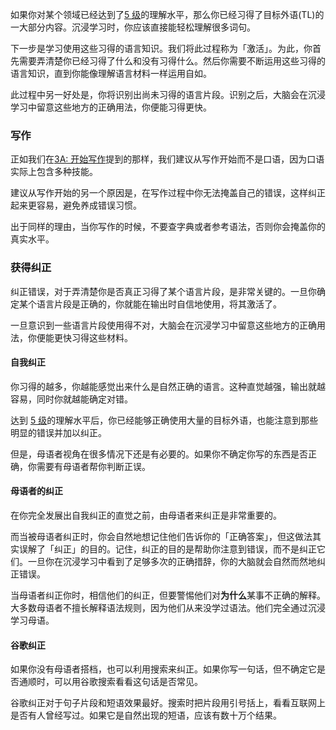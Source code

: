 如果你对某个领域已经达到了[5 级](https://refold.la/simplified/stage-2/a/measure-comprehension#Level-5-Comfortable)的理解水平，那么你已经习得了目标外语(TL)的一大部分内容。沉浸学习时，你应该直接能轻松理解很多词句。

下一步是学习使用这些习得的语言知识。我们将此过程称为「激活」。为此，你首先需要弄清楚你已经习得了什么和没有习得什么。然后你需要不断运用这些习得的语言知识，直到你能像理解语言材料一样运用自如。

此过程中另一好处是，你将识别出尚未习得的语言片段。识别之后，大脑会在沉浸学习中留意这些地方的正确用法，你便能习得更快。

### 写作

正如我们在[3A: 开始写作](https://refold.la/simplified/stage-3/a/start-writing#Writing)提到的那样，我们建议从写作开始而不是口语，因为口语实际上包含多种技能。

建议从写作开始的另一个原因是，在写作过程中你无法掩盖自己的错误，这样纠正起来更容易，避免养成错误习惯。

出于同样的理由，当你写作的时候，不要查字典或者参考语法，否则你会掩盖你的真实水平。

### 获得纠正

纠正错误，对于弄清楚你是否真正习得了某个语言片段，是非常关键的。一旦你确定某个语言片段是正确的，你就能在输出时自信地使用，将其激活了。

一旦意识到一些语言片段使用得不对，大脑会在沉浸学习中留意这些地方的正确用法，你便能更快习得这些材料。

#### 自我纠正

你习得的越多，你越能感觉出来什么是自然正确的语言。这种直觉越强，输出就越容易，同时你就越能确定对错。

达到 [5 级](https://refold.la/simplified/stage-2/a/measure-comprehension#Level-5-Comfortable)的理解水平后，你已经能够正确使用大量的目标外语，也能注意到那些明显的错误并加以纠正。

但是，母语者视角在很多情况下还是有必要的。如果你不确定你写的东西是否正确，你需要有母语者帮你判断正误。

#### 母语者的纠正

在你完全发展出自我纠正的直觉之前，由母语者来纠正是非常重要的。

而当被母语者纠正时，你会自然地想记住他们告诉你的「正确答案」，但这做法其实误解了「纠正」的目的。记住，纠正的目的是帮助你注意到错误，而不是纠正它们。一旦你在沉浸学习中看到了足够多次的正确措辞，你的大脑就会自然而然地纠正错误。

当母语者纠正你时，相信他们的纠正，但要警惕他们对**为什么**某事不正确的解释。大多数母语者不擅长解释语法规则，因为他们从来没学过语法。他们完全通过沉浸学习母语。

#### 谷歌纠正

如果你没有母语者搭档，也可以利用搜索来纠正。如果你写一句话，但不确定它是否通顺时，可以用谷歌搜索看看这句话是否常见。

谷歌纠正对于句子片段和短语效果最好。搜索时把片段用引号括上，看看互联网上是否有人曾经写过。如果它是自然出现的短语，应该有数十万个结果。
